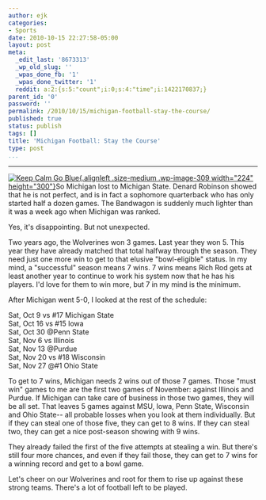 ```yaml
---
author: ejk
categories:
- Sports
date: 2010-10-15 22:27:58-05:00
layout: post
meta:
  _edit_last: '8673313'
  _wp_old_slug: ''
  _wpas_done_fb: '1'
  _wpas_done_twitter: '1'
  reddit: a:2:{s:5:"count";i:0;s:4:"time";i:1422170837;}
parent_id: '0'
password: ''
permalink: /2010/10/15/michigan-football-stay-the-course/
published: true
status: publish
tags: []
title: 'Michigan Football: Stay the Course'
type: post
...
```

---

[![](%7B%7B%20site.baseurl%20%7D%7D/assets/2010/10/keepcalmgoblue1.jpg?w=224 "Keep Calm Go Blue"){.alignleft .size-medium .wp-image-309 width="224" height="300"}](http://rhymeswithtoaster.com/2010/10/14/keep-calm/keepcalmgoblue/)So Michigan lost to Michigan State. Denard Robinson showed that he is not perfect, and is in fact a sophomore quarterback who has only started half a dozen games. The Bandwagon is suddenly much lighter than it was a week ago when Michigan was ranked.

Yes, it's disappointing. But not unexpected.

Two years ago, the Wolverines won 3 games. Last year they won 5. This year they have already matched that total halfway through the season. They need just one more win to get to that elusive "bowl-eligible" status. In my mind, a "successful" season means 7 wins. 7 wins means Rich Rod gets at least another year to continue to work his system now that he has his players. I'd love for them to win more, but 7 in my mind is the minimum.

After Michigan went 5-0, I looked at the rest of the schedule:

Sat, Oct 9 vs \#17 Michigan State\
Sat, Oct 16 vs \#15 Iowa\
Sat, Oct 30 \@Penn State\
Sat, Nov 6 vs Illinois\
Sat, Nov 13 \@Purdue\
Sat, Nov 20 vs \#18 Wisconsin\
Sat, Nov 27 @\#1 Ohio State

To get to 7 wins, Michigan needs 2 wins out of those 7 games. Those "must win" games to me are the first two games of November: against Illinois and Purdue. If Michigan can take care of business in those two games, they will be all set. That leaves 5 games against MSU, Iowa, Penn State, Wisconsin and Ohio State-- all probable losses when you look at them individually. But if they can steal one of those five, they can get to 8 wins. If they can steal two, they can get a nice post-season showing with 9 wins.

They already failed the first of the five attempts at stealing a win. But there's still four more chances, and even if they fail those, they can get to 7 wins for a winning record and get to a bowl game.

Let's cheer on our Wolverines and root for them to rise up against these strong teams. There's a lot of football left to be played.
